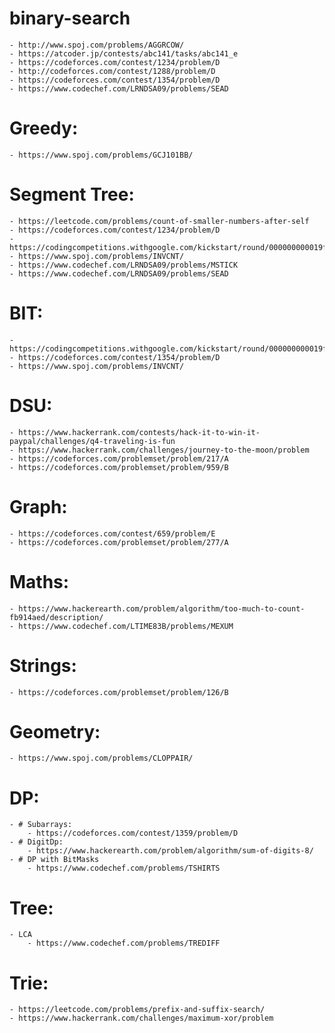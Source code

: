 # binary-search
	- http://www.spoj.com/problems/AGGRCOW/
	- https://atcoder.jp/contests/abc141/tasks/abc141_e
	- https://codeforces.com/contest/1234/problem/D
	- http://codeforces.com/contest/1288/problem/D
	- https://codeforces.com/contest/1354/problem/D
	- https://www.codechef.com/LRNDSA09/problems/SEAD

# Greedy:
	- https://www.spoj.com/problems/GCJ101BB/

# Segment Tree:
	- https://leetcode.com/problems/count-of-smaller-numbers-after-self
	- https://codeforces.com/contest/1234/problem/D
	- https://codingcompetitions.withgoogle.com/kickstart/round/000000000019ff43/0000000000337b4d
	- https://www.spoj.com/problems/INVCNT/
	- https://www.codechef.com/LRNDSA09/problems/MSTICK
	- https://www.codechef.com/LRNDSA09/problems/SEAD

# BIT:
	- https://codingcompetitions.withgoogle.com/kickstart/round/000000000019ff43/0000000000337b4d
	- https://codeforces.com/contest/1354/problem/D
	- https://www.spoj.com/problems/INVCNT/

# DSU:
	- https://www.hackerrank.com/contests/hack-it-to-win-it-paypal/challenges/q4-traveling-is-fun
	- https://www.hackerrank.com/challenges/journey-to-the-moon/problem
	- https://codeforces.com/problemset/problem/217/A
	- https://codeforces.com/problemset/problem/959/B

# Graph:
	- https://codeforces.com/contest/659/problem/E
	- https://codeforces.com/problemset/problem/277/A

# Maths:
	- https://www.hackerearth.com/problem/algorithm/too-much-to-count-fb914aed/description/
	- https://www.codechef.com/LTIME83B/problems/MEXUM

# Strings:
	- https://codeforces.com/problemset/problem/126/B

# Geometry:
	- https://www.spoj.com/problems/CLOPPAIR/

# DP:
	- # Subarrays:
		- https://codeforces.com/contest/1359/problem/D
	- # DigitDp:
		- https://www.hackerearth.com/problem/algorithm/sum-of-digits-8/
	- # DP with BitMasks
		- https://www.codechef.com/problems/TSHIRTS
# Tree:
	- LCA
		- https://www.codechef.com/problems/TREDIFF

# Trie:
	- https://leetcode.com/problems/prefix-and-suffix-search/
	- https://www.hackerrank.com/challenges/maximum-xor/problem